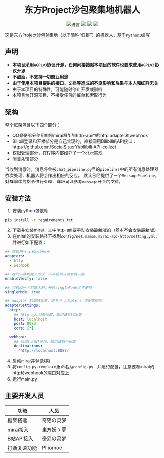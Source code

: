 <div align="center">

# 东方Project沙包聚集地机器人
![](https://img.shields.io/github/languages/top/CuteReimu/Touhou-Freshman-Camp-Robot "语言")
[![](https://img.shields.io/github/workflow/status/CuteReimu/Touhou-Freshman-Camp-Robot/CodeQL)](https://github.com/FlyingLu/Touhou-Freshman-Camp-Robot/actions/workflows/codeql-analysis.yml "代码分析")
[![](https://img.shields.io/github/contributors/CuteReimu/Touhou-Freshman-Camp-Robot)](https://github.com/FlyingLu/Touhou-Freshman-Camp-Robot/graphs/contributors "贡献者")
[![](https://img.shields.io/github/license/CuteReimu/Touhou-Freshman-Camp-Robot)](https://github.com/FlyingLu/Touhou-Freshman-Camp-Robot/blob/master/LICENSE "许可协议")
</div>

这是东方Project沙包聚集地（以下简称“红群”）的机器人，基于`Python3`编写

## 声明
* **本项目采用`AGPLv3`协议开源，任何间接接触本项目的软件也要求使用`AGPLv3`协议开源**
* **不鼓励，不支持一切商业用途**
* **由于使用本项目提供的接口、文档等造成的不良影响和后果与本人和红群无关**
* 由于本项目的特殊性，可能随时停止开发或删档
* 本项目为开源项目，不接受任何的催单和索取行为

## 架构
整个框架包含以下四个部分：
* QQ登录部分使用的是mirai框架的http-api中的http adapter和webhook
* Bilibili登录和开播部分是自己实现的，直接调用Bilibili的API接口：https://github.com/SocialSisterYi/bilibili-API-collect
* 权限管理部分，在程序内部维护了一个`dict`实现
* 消息处理部分

当收到消息时，消息将会被`chat_pipeline.py`里的`pipelines`中的所有消息处理器依次处理，机器人将会作出相应的反应。
默认已经提供了一个`MessagePipeline`，对群聊中的指令进行处理，详细可以参考`message`开头的文件。

## 安装方法
1. 安装python包依赖
```bash
pip install -r requirements.txt
```
2. 下载并安装mirai，其中http-api要手动安装最新版的（脚本不会安装最新版）
3. 在mirai的安装路径下找到`config/net.mamoe.mirai-api-http/setting.yml`，并进行如下配置：
```yml
## 需启用http和webhook
adapters:
  - http
  - webhook

## 在同一台机器上的话，不开启验证会方便一些
enableVerify: false

## 只启动一个机器人时，开启singleMode会方便些
singleMode: true

## adapter 的单独配置，键名与 adapters 项配置相同
adapterSettings:
  http:
    ## http-api监听配置，端口请自行配置
    host: localhost
    port: 8080
    cors: [*]

  webhook:
    ## 回调(上报)地址，端口请自行配置
    destinations:
    - 'http://localhost:8888/'
```
4. 启动mirai并登录QQ
5. 将`config.py.template`重命名为`config.py`，并进行配置，注意要和mirai的http和webhook的端口对应上
6. 运行main.py

## 主要开发人员
| 功能 | 人员 |
| ---- | ---- |
| 框架搭建 | 奇葩の灵梦 |
| mirai接入 | 東方妖ゝ夢 |
| B站API接入 | 奇葩の灵梦 |
| 打断复读功能 | Phiomoe |

